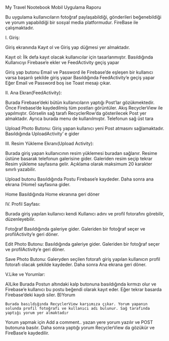 My Travel Nootebook Mobil Uygulama Raporu

Bu uygulama kullanıcıların fotoğraf paylaşabildiği, gönderileri beğenebildiği ve yorum yapabildiği bir sosyal media platformudur. FireBase ile çalışmaktadır. 

I. Giriş:

Giriş ekranında Kayıt ol ve Giriş yap düğmesi yer almaktadır.

Kayıt ol:
	İlk defa kayıt olacak kullanıcılar için tasarlanmıştır.
	Basıldığında Kullanıcıyı Firebase’e ekler ve FeedActivity geçiş yapar

Giriş yap butonu
	Email ve Password ile Firebase’de eşleşen bir kullanıcı varsa başarılı şekilde giriş yapar
	Basıldığında FeedActivity’e geçiş yapar
	Eğer Email ve Password boş ise Toast mesajı çıkar.


II. Ana Ekran(FeedActivity):

Burada Firebase’deki bütün kullanıcıların yaptığı Post’lar gözükmektedir. Önce Firebase’de kaydedilmiş tüm postları görüntüler. Akış RecyclerView ile yapılmıştır. Görselin sağ tarafı RecyclerRow’da gösterilecek Post yer almaktadır. Ayrıca burada menu de kullanılmıştır. Telefonun sağ üst tara

Upload Photo Butonu:
	Giriş yapan kullanıcı yeni Post atmasını sağlamaktadır.
	Basıldığında UploadActivity’ e gider





III. Resim Yükleme Ekranı(Upload Activity):

Burada giriş yapan kullanıcının resim yüklemesi buradan sağlanır. Resime üstüne basarak telefonun galerisine gider. Galeriden resim seçip tekrar Resim yükleme sayfasına gelir. Açıklama olarak maksimum 20 karakter sınırlı yazabilir.

Upload butonu
	Basıldığında Postu Firebase’e kaydeder. Daha sonra ana ekrana (Home) sayfasına gider.
	
Home
	Basıldığında Home ekranına geri döner


IV. Profil Sayfası:

Burada giriş yapılan kullanıcı kendi Kullanıcı adını ve profil fotorafını görebilir, düzenleyebilir.

Fotoğraf
	Basıldığında galeriye gider. Galeriden bir fotoğraf seçer ve profilActivity’e geri döner.

Edit Photo Butonu:
	Basıldığında galeriye gider. Galeriden bir fotoğraf seçer ve profilActivity’e geri döner.

Save Photo Butonu:
	Galeryden seçilen fotorafı giriş yapılan kullanıcın profil fotorafı olacak şekilde kaydeder.
	Daha sonra Ana ekrana geri döner.

V.Like ve Yorumlar:

A)Like
Burada Postun altındaki kalp butonuna basıldığında kırmızı olur ve Firebase’e kullanıcı bu postu beğendi olarak kayıt eder. Eğer tekrar basarda Firebase’deki kaydı siler.
B)Yorum

	Burada basıldığında RecyclerView karşımıza çıkar. Yorum yapanın solunda profil fotoğrafı ve kullanıcı adı bulunur. Sağ tarafında yaptığı yorum yer almaktadır


Yorum yapmak için Add a comment.. yazan yere yorum yazılır ve POST butonuna basılır. Daha sonra yaptığı yorum RecyclerView da gözükür ve FireBase’e kaydedilir.
